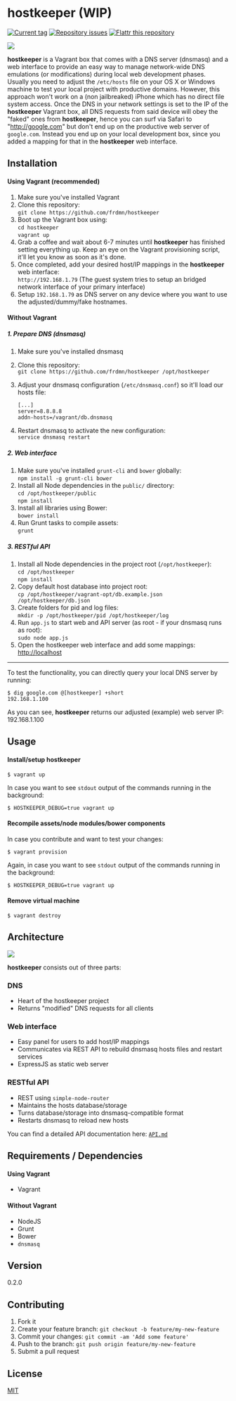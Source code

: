 # hostkeeper (WIP)

[![Current tag](http://img.shields.io/github/tag/frdmn/hostkeeper.svg)](https://github.com/frdmn/hostkeeper/tags) [![Repository issues](http://issuestats.com/github/frdmn/hostkeeper/badge/issue)](http://issuestats.com/github/frdmn/hostkeeper) [![Flattr this repository](http://api.flattr.com/button/flattr-badge-large.png)](https://flattr.com/submit/auto?user_id=frdmn&url=https://github.com/frdmn/hostkeeper)

![](http://up.frd.mn/CDMun.png)

__hostkeeper__ is a Vagrant box that comes with a DNS server (dnsmasq) and a web interface to provide an easy way to manage network-wide DNS emulations (or modifications) during local web development phases. Usually you need to adjust the `/etc/hosts` file on your OS X or Windows machine to test your local project with productive domains. However, this approach won't work on a (non jailbreaked) iPhone which has no direct file system access. Once the DNS in your network settings is set to the IP of the __hostkeeper__ Vagrant box, all DNS requests from said device will obey the "faked" ones from __hostkeeper__, hence you can surf via Safari to "http://google.com" but don't end up on the productive web server of `google.com`. Instead you end up on your local development box, since you added a mapping for that in the __hostkeeper__ web interface.

## Installation

#### Using Vagrant (recommended)

1. Make sure you've installed Vagrant
2. Clone this repository:  
  `git clone https://github.com/frdmn/hostkeeper`
3. Boot up the Vagrant box using:  
  `cd hostkeeper`  
  `vagrant up`
4. Grab a coffee and wait about 6-7 minutes until __hostkeeper__ has finished setting everything up. Keep an eye on the Vagrant provisioning script, it'll let you know as soon as it's done.
5. Once completed, add your desired host/IP mappings in the __hostkeeper__ web interface:  
  `http://192.168.1.79` (The guest system tries to setup an bridged network interface of your primary interface)
6. Setup `192.168.1.79` as DNS server on any device where you want to use the adjusted/dummy/fake hostnames.

#### Without Vagrant

##### 1. Prepare DNS (dnsmasq)

1. Make sure you've installed dnsmasq
2. Clone this repository:  
  `git clone https://github.com/frdmn/hostkeeper /opt/hostkeeper`
3. Adjust your dnsmasq configuration (`/etc/dnsmasq.conf`) so it'll load our hosts file:  

    ```shell
    [...]
    server=8.8.8.8
    addn-hosts=/vagrant/db.dnsmasq
    ```

4. Restart dnsmasq to activate the new configuration:  
  `service dnsmasq restart`

##### 2. Web interface

1. Make sure you've installed `grunt-cli` and `bower` globally:  
  `npm install -g grunt-cli bower`  
2. Install all Node dependencies in the `public/` directory:  
  `cd /opt/hostkeeper/public`  
  `npm install`
3. Install all libraries using Bower:  
  `bower install`  
4. Run Grunt tasks to compile assets:  
  `grunt`  

##### 3. RESTful API

1. Install all Node dependencies in the project root (`/opt/hostkeeper`):  
  `cd /opt/hostkeeper`  
  `npm install`
2. Copy default host database into project root:  
  `cp /opt/hostkeeper/vagrant-opt/db.example.json /opt/hostkeeper/db.json`
3. Create folders for pid and log files:  
  `mkdir -p /opt/hostkeeper/pid /opt/hostkeeper/log`
4. Run `app.js` to start web and API server (as root - if your dnsmasq runs as root):  
  `sudo node app.js`
5. Open the hostkeeper web interface and add some mappings:  
  [http://localhost]()
  
---

To test the functionality, you can directly query your local DNS server by running: 

```shell
$ dig google.com @[hostkeeper] +short
192.168.1.100
```

As you can see, __hostkeeper__ returns our adjusted (example) web server IP: 192.168.1.100

## Usage

#### Install/setup hostkeeper

```shell
$ vagrant up
```

In case you want to see  `stdout` output of the commands running in the background: 

```shell
$ HOSTKEEPER_DEBUG=true vagrant up
```

#### Recompile assets/node modules/bower components

In case you contribute and want to test your changes: 

```shell
$ vagrant provision
```

Again, in case you want to see `stdout` output of the commands running in the background: 

```shell
$ HOSTKEEPER_DEBUG=true vagrant up
```

#### Remove virtual machine

```shell
$ vagrant destroy
```

## Architecture

![](http://i.imgur.com/NIoXALe.png)

__hostkeeper__ consists out of three parts:

### DNS

* Heart of the hostkeeper project
* Returns "modified" DNS requests for all clients

### Web interface

* Easy panel for users to add host/IP mappings
* Communicates via REST API to rebuild dnsmasq hosts files and restart services
* ExpressJS as static web server

### RESTful API

* REST using `simple-node-router`
* Maintains the hosts database/storage
* Turns database/storage into dnsmasq-compatible format
* Restarts dnsmasq to reload new hosts 

You can find a detailed API documentation here: [`API.md`](API.md)

## Requirements / Dependencies

#### Using Vagrant 

* Vagrant

#### Without Vagrant

* NodeJS
* Grunt
* Bower
* `dnsmasq`

## Version

0.2.0

## Contributing

1. Fork it
2. Create your feature branch: `git checkout -b feature/my-new-feature`
3. Commit your changes: `git commit -am 'Add some feature'`
4. Push to the branch: `git push origin feature/my-new-feature`
5. Submit a pull request

## License

[MIT](LICENSE)
